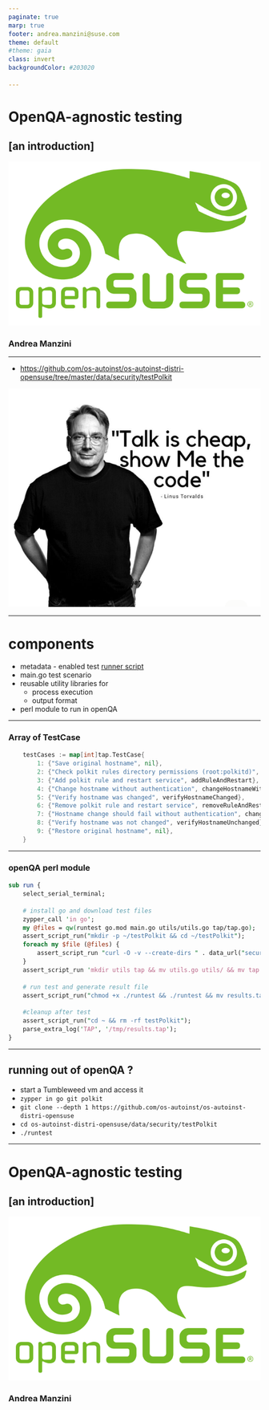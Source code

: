 ```yaml
---
paginate: true
marp: true
footer: andrea.manzini@suse.com
theme: default
#theme: gaia
class: invert
backgroundColor: #203020

---
```

# OpenQA-agnostic testing

## [an introduction]

![bg left fit](../img/opensuse-logo-color.svg)

### Andrea Manzini

---

- https://github.com/os-autoinst/os-autoinst-distri-opensuse/tree/master/data/security/testPolkit

![bg right fit](../img/torvalds_quote.png)

---
# components

- metadata - enabled test [runner script](https://github.com/os-autoinst/os-autoinst-distri-opensuse/blob/master/data/security/testPolkit/runtest)
- main.go test scenario
- reusable utility libraries for
  - process execution
  - output format
- perl module to run in openQA

---
### Array of TestCase

```Go
	testCases := map[int]tap.TestCase{
		1: {"Save original hostname", nil},
		2: {"Check polkit rules directory permissions (root:polkitd)", checkPermissions},
		3: {"Add polkit rule and restart service", addRuleAndRestart},
		4: {"Change hostname without authentication", changeHostnameWithAuth},
		5: {"Verify hostname was changed", verifyHostnameChanged},
		6: {"Remove polkit rule and restart service", removeRuleAndRestart},
		7: {"Hostname change should fail without authentication", changeHostnameShouldFail},
		8: {"Verify hostname was not changed", verifyHostnameUnchanged},
		9: {"Restore original hostname", nil},
	}
```

---
### openQA perl module

```Perl
sub run {
    select_serial_terminal;

    # install go and download test files
    zypper_call 'in go';
    my @files = qw(runtest go.mod main.go utils/utils.go tap/tap.go);
    assert_script_run("mkdir -p ~/testPolkit && cd ~/testPolkit");
    foreach my $file (@files) {
        assert_script_run "curl -O -v --create-dirs " . data_url("security/testPolkit/$file");
    }
    assert_script_run 'mkdir utils tap && mv utils.go utils/ && mv tap.go tap/';

    # run test and generate result file
    assert_script_run("chmod +x ./runtest && ./runtest && mv results.tap /tmp");

    #cleanup after test
    assert_script_run("cd ~ && rm -rf testPolkit");
    parse_extra_log('TAP', '/tmp/results.tap');
}
```
---
## running out of openQA ?

- start a Tumbleweed vm and access it
- `zypper in go git polkit`
- `git clone --depth 1 https://github.com/os-autoinst/os-autoinst-distri-opensuse`
- `cd os-autoinst-distri-opensuse/data/security/testPolkit`
- `./runtest`



---
# OpenQA-agnostic testing

## [an introduction]

![bg left fit](../img/opensuse-logo-color.svg)

### Andrea Manzini
